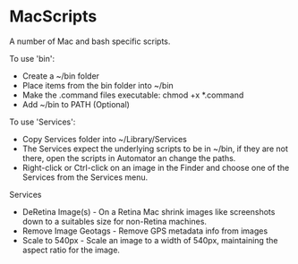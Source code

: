 MacScripts
==========

A number of Mac and bash specific scripts.

To use 'bin':

- Create a ~/bin folder
- Place items from the bin folder into ~/bin
- Make the .command files executable: chmod +x *.command
- Add ~/bin to PATH (Optional)

To use 'Services':

- Copy Services folder into ~/Library/Services
- The Services expect the underlying scripts to be in ~/bin, if they are not there, open the scripts in Automator an change the paths.
- Right-click or Ctrl-click on an image in the Finder and choose one of the Services from the Services menu.

Services

- DeRetina Image(s) - On a Retina Mac shrink images like screenshots down to a suitables size for non-Retina machines.
- Remove Image Geotags - Remove GPS metadata info from images
- Scale to 540px - Scale an image to a width of 540px, maintaining the aspect ratio for the image.
